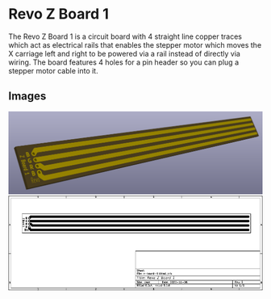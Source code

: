 # Revo Z Board 1
The Revo Z Board 1 is a circuit board with 4 straight line copper traces which act as electrical rails that enables the stepper motor which moves the X carriage left and right to be powered via a rail instead of directly via wiring. The board features 4 holes for a pin header so you can plug a stepper motor cable into it.

## Images
![PCB 3D View](https://github.com/Helenah2020/Revo-Uno/blob/main/pcb/z-board/1/images/3d-view.png)
![PCB Worksheet](https://github.com/Helenah2020/Revo-Uno/blob/main/pcb/z-board/1/images/worksheet.png)
